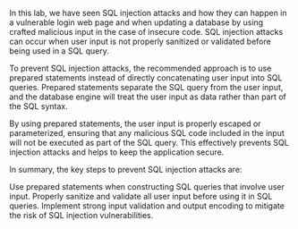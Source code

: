 In this lab, we have seen SQL injection attacks and how they can happen in a vulnerable login web page and when updating a database by using crafted malicious input in the case of insecure code. SQL injection attacks can occur when user input is not properly sanitized or validated before being used in a SQL query.

To prevent SQL injection attacks, the recommended approach is to use prepared statements instead of directly concatenating user input into SQL queries. Prepared statements separate the SQL query from the user input, and the database engine will treat the user input as data rather than part of the SQL syntax.

By using prepared statements, the user input is properly escaped or parameterized, ensuring that any malicious SQL code included in the input will not be executed as part of the SQL query. This effectively prevents SQL injection attacks and helps to keep the application secure.

In summary, the key steps to prevent SQL injection attacks are:

Use prepared statements when constructing SQL queries that involve user input.
Properly sanitize and validate all user input before using it in SQL queries.
Implement strong input validation and output encoding to mitigate the risk of SQL injection vulnerabilities.
